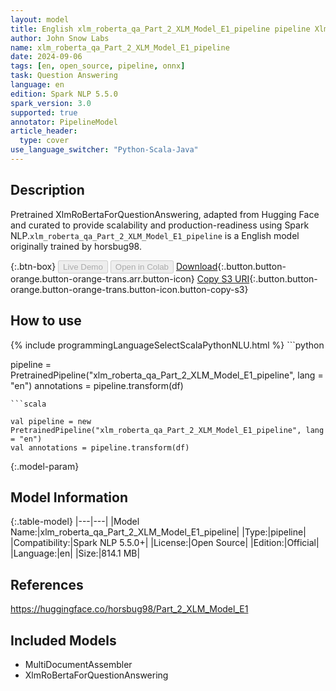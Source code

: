 ```yaml
---
layout: model
title: English xlm_roberta_qa_Part_2_XLM_Model_E1_pipeline pipeline XlmRoBertaForQuestionAnswering from horsbug98
author: John Snow Labs
name: xlm_roberta_qa_Part_2_XLM_Model_E1_pipeline
date: 2024-09-06
tags: [en, open_source, pipeline, onnx]
task: Question Answering
language: en
edition: Spark NLP 5.5.0
spark_version: 3.0
supported: true
annotator: PipelineModel
article_header:
  type: cover
use_language_switcher: "Python-Scala-Java"
---
```


## Description

Pretrained XlmRoBertaForQuestionAnswering, adapted from Hugging Face and curated to provide scalability and production-readiness using Spark NLP.`xlm_roberta_qa_Part_2_XLM_Model_E1_pipeline` is a English model originally trained by horsbug98.

{:.btn-box}
<button class="button button-orange" disabled>Live Demo</button>
<button class="button button-orange" disabled>Open in Colab</button>
[Download](https://s3.amazonaws.com/auxdata.johnsnowlabs.com/public/models/xlm_roberta_qa_Part_2_XLM_Model_E1_pipeline_en_5.5.0_3.0_1725640624793.zip){:.button.button-orange.button-orange-trans.arr.button-icon}
[Copy S3 URI](s3://auxdata.johnsnowlabs.com/public/models/xlm_roberta_qa_Part_2_XLM_Model_E1_pipeline_en_5.5.0_3.0_1725640624793.zip){:.button.button-orange.button-orange-trans.button-icon.button-copy-s3}

## How to use



<div class="tabs-box" markdown="1">
{% include programmingLanguageSelectScalaPythonNLU.html %}
```python

pipeline = PretrainedPipeline("xlm_roberta_qa_Part_2_XLM_Model_E1_pipeline", lang = "en")
annotations =  pipeline.transform(df)   

```
```scala

val pipeline = new PretrainedPipeline("xlm_roberta_qa_Part_2_XLM_Model_E1_pipeline", lang = "en")
val annotations = pipeline.transform(df)

```
</div>

{:.model-param}
## Model Information

{:.table-model}
|---|---|
|Model Name:|xlm_roberta_qa_Part_2_XLM_Model_E1_pipeline|
|Type:|pipeline|
|Compatibility:|Spark NLP 5.5.0+|
|License:|Open Source|
|Edition:|Official|
|Language:|en|
|Size:|814.1 MB|

## References

https://huggingface.co/horsbug98/Part_2_XLM_Model_E1

## Included Models

- MultiDocumentAssembler
- XlmRoBertaForQuestionAnswering